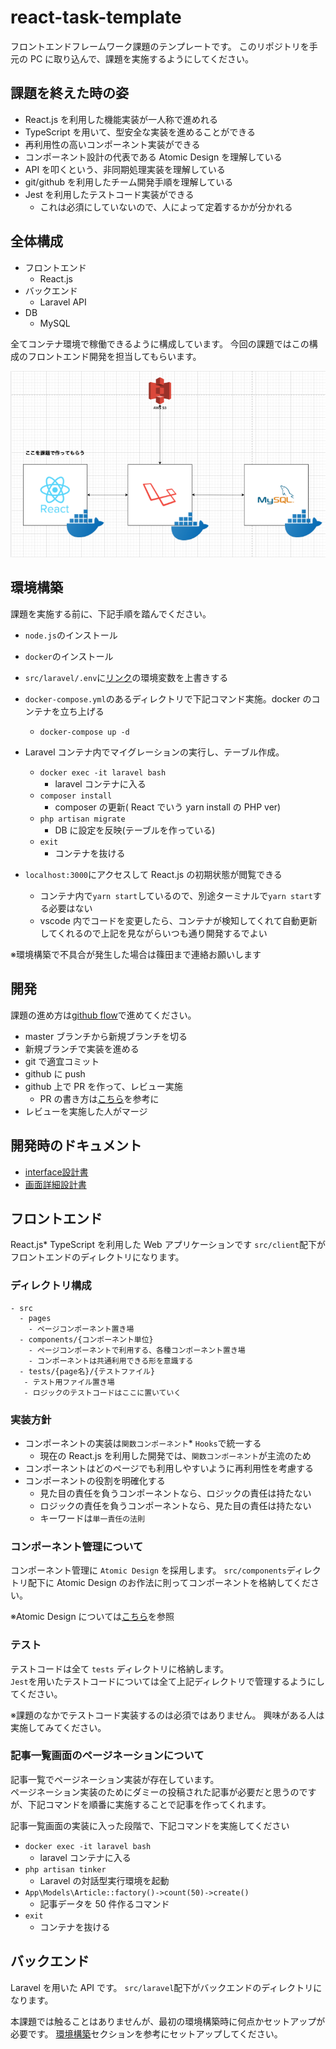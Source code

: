 # react-task-template

フロントエンドフレームワーク課題のテンプレートです。
このリポジトリを手元の PC に取り込んで、課題を実施するようにしてください。

## 課題を終えた時の姿

- React.js を利用した機能実装が一人称で進めれる
- TypeScript を用いて、型安全な実装を進めることができる
- 再利用性の高いコンポーネント実装ができる
- コンポーネント設計の代表である Atomic Design を理解している
- API を叩くという、非同期処理実装を理解している
- git/github を利用したチーム開発手順を理解している
- Jest を利用したテストコード実装ができる
  - これは必須にしていないので、人によって定着するかが分かれる

## 全体構成

- フロントエンド
  - React.js
- バックエンド
  - Laravel API
- DB
  - MySQL

全てコンテナ環境で稼働できるように構成しています。
今回の課題ではこの構成のフロントエンド開発を担当してもらいます。

![課題の全体構成](./task_architecture.png)

## 環境構築

課題を実施する前に、下記手順を踏んでください。

- `node.js`のインストール
- `docker`のインストール
- `src/laravel/.env`に[リンク](https://www.notion.so/plantsprogramming/bd282fcbc78045d8a4488dde4c8cb312#98ffd52be53947b090346637bb32dde1)の環境変数を上書きする

- `docker-compose.yml`のあるディレクトリで下記コマンド実施。docker のコンテナを立ち上げる
  - `docker-compose up -d`
- Laravel コンテナ内でマイグレーションの実行し、テーブル作成。
  - `docker exec -it laravel bash`
    - laravel コンテナに入る
  - `composer install`
    - composer の更新( React でいう yarn install の PHP ver)
  - `php artisan migrate`
    - DB に設定を反映(テーブルを作っている)
  - `exit`
    - コンテナを抜ける
- `localhost:3000`にアクセスして React.js の初期状態が閲覧できる
  - コンテナ内で`yarn start`しているので、別途ターミナルで`yarn start`する必要はない
  - vscode 内でコードを変更したら、コンテナが検知してくれて自動更新してくれるので上記を見ながらいつも通り開発するでよい

※環境構築で不具合が発生した場合は篠田まで連絡お願いします

## 開発

課題の進め方は[github flow](https://atmarkit.itmedia.co.jp/ait/articles/1708/01/news015.html)で進めてください。

- master ブランチから新規ブランチを切る
- 新規ブランチで実装を進める
- git で適宜コミット
- github に push
- github 上で PR を作って、レビュー実施
  - PR の書き方は[こちら](https://hydrakecat.hatenablog.jp/entry/2018/06/30/%E3%83%AC%E3%83%93%E3%83%A5%E3%83%BC%E3%81%97%E3%81%A6%E3%82%82%E3%82%89%E3%81%84%E3%82%84%E3%81%99%E3%81%84PR%E3%81%AE%E6%9B%B8%E3%81%8D%E6%96%B9)を参考に
- レビューを実施した人がマージ

## 開発時のドキュメント

- [interface設計書](https://www.notion.so/plantsprogramming/interface-538d22eee8b446c98a0736416d471bc6)
- [画面詳細設計書](https://www.notion.so/plantsprogramming/b2bd4df7a4ce40509645c6e8659993fe)

## フロントエンド

React.js\* TypeScript を利用した Web アプリケーションです
`src/client`配下がフロントエンドのディレクトリになります。

### ディレクトリ構成

```
- src
  - pages
    - ページコンポーネント置き場
  - components/{コンポーネント単位}
    - ページコンポーネントで利用する、各種コンポーネント置き場
    - コンポーネントは共通利用できる形を意識する
  - tests/{page名}/{テストファイル}
   - テスト用ファイル置き場
   - ロジックのテストコードはここに置いていく
```

### 実装方針

- コンポーネントの実装は`関数コンポーネント`\* `Hooks`で統一する
  - 現在の React.js を利用した開発では、`関数コンポーネント`が主流のため
- コンポーネントはどのページでも利用しやすいように再利用性を考慮する
- コンポーネントの役割を明確化する
  - 見た目の責任を負うコンポーネントなら、ロジックの責任は持たない
  - ロジックの責任を負うコンポーネントなら、見た目の責任は持たない
  - キーワードは`単一責任の法則`

### コンポーネント管理について

コンポーネント管理に `Atomic Design` を採用します。
`src/components`ディレクトリ配下に Atomic Design のお作法に則ってコンポーネントを格納してください。

※Atomic Design については[こちら](https://blog.spacemarket.com/code/atomic-design%E3%82%92%E4%BD%BF%E3%81%A3%E3%81%A6react%E3%82%B3%E3%83%B3%E3%83%9D%E3%83%BC%E3%83%8D%E3%83%B3%E3%83%88%E3%82%92%E5%86%8D%E8%A8%AD%E8%A8%88%E3%81%97%E3%81%9F%E8%A9%B1/)を参照

### テスト

テストコードは全て `tests` ディレクトリに格納します。  
`Jest`を用いたテストコードについては全て上記ディレクトリで管理するようにしてください。

※課題のなかでテストコード実装するのは必須ではありません。 興味がある人は実施してみてください。

### 記事一覧画面のページネーションについて

記事一覧でページネーション実装が存在しています。  
ページネーション実装のためにダミーの投稿された記事が必要だと思うのですが、下記コマンドを順番に実施することで記事を作ってくれます。

記事一覧画面の実装に入った段階で、下記コマンドを実施してください

- `docker exec -it laravel bash`
  - laravel コンテナに入る
- `php artisan tinker`
  - Laravel の対話型実行環境を起動
- `App\Models\Article::factory()->count(50)->create()`
  - 記事データを 50 件作るコマンド
- `exit`
  - コンテナを抜ける

## バックエンド

Laravel を用いた API です。
`src/laravel`配下がバックエンドのディレクトリになります。

本課題では触ることはありませんが、最初の環境構築時に何点かセットアップが必要です。
[環境構築](#環境構築)セクションを参考にセットアップしてください。
